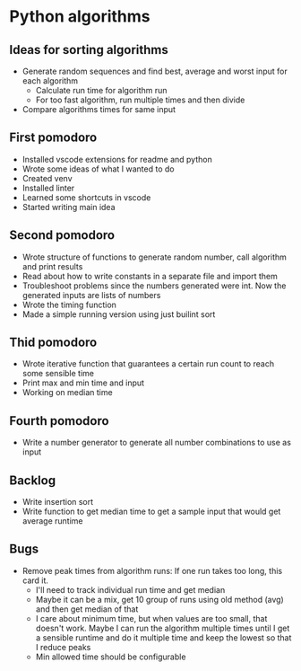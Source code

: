 
# Python algorithms

## Ideas for sorting algorithms

- Generate random sequences and find best, average and worst input for each algorithm
  - Calculate run time for algorithm run
  - For too fast algorithm, run multiple times and then divide
- Compare algorithms times for same input

## First pomodoro

- Installed vscode extensions for readme and python
- Wrote some ideas of what I wanted to do
- Created venv
- Installed linter
- Learned some shortcuts in vscode
- Started writing main idea

## Second pomodoro

- Wrote structure of functions to generate random number, call algorithm and print results
- Read about how to write constants in a separate file and import them
- Troubleshoot problems since the numbers generated were int. Now the generated inputs are lists of numbers
- Wrote the timing function
- Made a simple running version using just builint sort

## Thid pomodoro

- Wrote iterative function that guarantees a certain run count to reach some sensible time
- Print max and min time and input
- Working on median time

## Fourth pomodoro

- Write a number generator to generate all number combinations to use as input

## Backlog

- Write insertion sort
- Write function to get median time to get a sample input that would get average runtime

## Bugs

- Remove peak times from algorithm runs: If one run takes too long, this card it.
  - I'll need to track individual run time and get median
  - Maybe it can be a mix, get 10 group of runs using old method (avg) and then get median of that
  - I care about minimum time, but when values are too small, that doesn't work. Maybe I can run the algorithm multiple times until I get a sensible runtime and do it multiple time and keep the lowest so that I reduce peaks
  - Min allowed time should be configurable
  